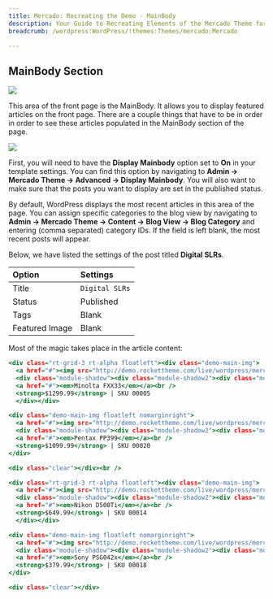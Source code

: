```yaml
---
title: Mercado: Recreating the Demo - MainBody
description: Your Guide to Recreating Elements of the Mercado Theme for WordPress
breadcrumb: /wordpress:WordPress/!themes:Themes/mercado:Mercado

---
```


MainBody Section
-----

![][demo]

This area of the front page is the MainBody. It allows you to display featured articles on the front page. There are a couple things that have to be in order in order to see these articles populated in the MainBody section of the page.

![][mainbody]

First, you will need to have the **Display Mainbody** option set to **On** in your template settings. You can find this option by navigating to **Admin -> Mercado Theme -> Advanced -> Display Mainbody**. You will also want to make sure that the posts you want to display are set in the published status.

By default, WordPress displays the most recent articles in this area of the page. You can assign specific categories to the blog view by navigating to **Admin -> Mercado Theme -> Content -> Blog View -> Blog Category** and entering (comma separated) category IDs. If the field is left blank, the most recent posts will appear.

Below, we have listed the settings of the post titled **Digital SLRs**.

| Option         | Settings       |  
| :------------- | :------------- |  
| Title          | `Digital SLRs` |  
| Status         | Published      |  
| Tags           | Blank          |  
| Featured Image | Blank          |  


Most of the magic takes place in the article content:

~~~ .html
<div class="rt-grid-3 rt-alpha floatleft"><div class="demo-main-img">
  <a href="#"><img src="http://demo.rockettheme.com/live/wordpress/mercado/wp-content/rockettheme/rt_mercado_wp/frontpage/main-camera-1.jpg" alt="image" width="190" height="120" /></a>
  <div class="module-shadow"><div class="module-shadow2"><div class="module-shadow3"></div></div></div>
  <a href="#"><em>Minolta FXX33</em></a><br />
  <strong>$1299.99</strong> | SKU 00005
  </div></div>

<div class="demo-main-img floatleft nomarginright">
  <a href="#"><img src="http://demo.rockettheme.com/live/wordpress/mercado/wp-content/rockettheme/rt_mercado_wp/frontpage/main-camera-2.jpg" alt="image" width="190" height="120" /></a>
  <div class="module-shadow"><div class="module-shadow2"><div class="module-shadow3"></div></div></div>
  <a href="#"><em>Pentax PP399</em></a><br />
  <strong>$1099.99</strong> | SKU 00020
</div>

<div class="clear"></div><br />

<div class="rt-grid-3 rt-alpha floatleft"><div class="demo-main-img">
  <a href="#"><img src="http://demo.rockettheme.com/live/wordpress/mercado/wp-content/rockettheme/rt_mercado_wp/frontpage/main-camera-3.jpg" alt="image" width="190" height="120" /></a>
  <div class="module-shadow"><div class="module-shadow2"><div class="module-shadow3"></div></div></div>
  <a href="#"><em>Nikon D500Ti</em></a><br />
  <strong>$649.99</strong> | SKU 00014
  </div></div>

<div class="demo-main-img floatleft nomarginright">
  <a href="#"><img src="http://demo.rockettheme.com/live/wordpress/mercado/wp-content/rockettheme/rt_mercado_wp/frontpage/main-camera-4.jpg" alt="image" width="190" height="120" /></a>
  <div class="module-shadow"><div class="module-shadow2"><div class="module-shadow3"></div></div></div>
  <a href="#"><em>Sony PSG042x</em></a><br />
  <strong>$379.99</strong> | SKU 00018
</div>

<div class="clear"></div>
~~~

[demo]: assets/demo_8.jpeg
[mainbody]: assets/setadvanced.jpeg
